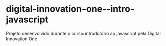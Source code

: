 # digital-innovation-one--intro-javascript
Projeto desenvolvido durante o curso introdutório ao javascript pela Digital Innovation One
